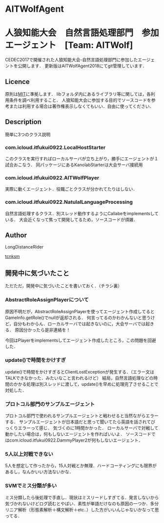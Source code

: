 # AITWolfAgent

人狼知能大会　自然言語処理部門　参加エージェント　[Team: AITWolf]
====

CEDEC2017で開催された人狼知能大会-自然言語処理部門に参加したエージェントを公開します．
更新版はAITWolfAgent2018にてgit管理しています．

## Licence

原則は[MIT](https://github.com/tcnksm/tool/blob/master/LICENCE)に準拠します．
libフォルダ内にあるライブラリ等に関しては，各利用条件を調べ利用すること．
人狼知能大会に参加する目的でソースコードを参考または利用する場合は著作権表示しなくてもいい．自由に使ってください．

## Description
簡単に3つのクラス説明
### com.icloud.itfukui0922.LocalHostStarter
このクラスを実行すればローカルサーバが立ち上がり，勝手にエージェントが１試合おこなう．
同パッケージにあるKanolabStarterは大会サーバ接続用

### com.icloud.itfukui0922.AITWolfPlayer
実際に動くエージェント．役職ごとクラスが分かれてたりはしない．

### com.icloud.itfukui0922.NatulalLanguageProcessing
自然言語処理するクラス．別スレッド動作するようにCallabeをimplementsしている．
大会近くなって焦って開発してるため，ソースコードが煩雑．

## Author
LongDistanceRider

[tcnksm](https://github.com/tcnksm)

## 開発中に気づいたこと
ただただ，開発中に気づいたことを書いておく．（チラシ裏）

### AbstractRoleAssignPlayerについて
原因不明だが，AbstractRoleAssignPlayerを使ってエージェント作成してるとGameInfo.getRole()でnullが返却される．
何言ってるのかわかんないと思うけど，自分もわからん．ローカルサーバでは起きないのに，大会サーバでは起きる．
原因分かったら是非連絡を！

今回はPlayerをimplementsしてエージェント作成したところ，この問題を回避した．

### update()で時間をかけすぎ
update()で時間をかけすぎるとClientLostExceptionが発生する．（エラー文はTALKできなかった．みたいなこと言われるけど）
結局，自然言語処理などの時間のかかる処理は別スレッドに渡して，update()を早めに処理完了させることで対処した．

### プロトコル部門のサンプルエージェント
プロトコル部門で使われるサンプルエージェントと戦わせると当然ながらエラーする．
サンプルエージェントが日本語だと思って聞いてたら英語を話されてびっくりエラーって感じ．
気づくのに1時間かかった．
ローカルサーバで対戦して動かしたい場合は，何もしないエージェントを作ればいいよ．
ソースコードではcom.icloud.itfukui0922.DammyPlayer2が何もしないエージェント．

### 5人以上対戦できない
5人を想定して作ったから，15人対戦とか無理．ハードコーティングにも限界があるし，なんかいい方法ないかな．

### SVMでミス分類が多い
ミス分類したら後処理で手直し．現状はミスリードしすぎてる．発言しないから気づかれないけどログ読むとやばい．素性が単語だけなのも原因の一つか．多分リニア解析（形態素解析＋構文解析＋etc..）した方がいいんじゃないかなって思ってる．

